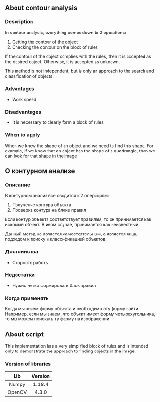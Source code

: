 
## About contour analysis
### Description
In contour analysis, everything comes down to 2 operations: 
1. Getting the contour of the object 
2. Checking the contour on the block of rules

If the contour of the object complies with the rules, then it is accepted as the desired object.
Otherwise, it is accepted as unknown.

This method is not independent, but is only an approach to the search and classification of objects.

### Advantages
+ Work speed

### Disadvantages
+ It is necessary to clearly form a block of rules

### When to apply
When we know the shape of an object and we need to find this shape. For example, if we know that an object has the shape of a quadrangle, then we can look for that shape in the image


## О контурном анализе
### Описание
В контурном анализ все сводится к 2 операциям:
1. Получение контура объекта
2. Проверка контура на блоке правил

Если контур объекта соответствует правилам, то он принимается как искомый объект. 
В ином случае, принимается как неизвестный.

Данный метод не является самостоятельным, а является лишь подходом к поиску и классификацией объектов.

### Достоинства
+ Скорость работы

### Недостатки
+ Нужно четко формировать блок правил

### Когда применять
Когда мы знаем форму объекта и необходимо эту форму найти. Например, если мы знаем, что объект имеет форму четырехугольника, то мы можем поискать 
ту форму на изображении



## About script
This implementation has a very simplified block of rules and is intended only to demonstrate the approach to finding objects in the image.

### Version of libraries
| Lib    	| 	Version
| :-------:	| :-------:
| Numpy	    |	1.18.4
| OpenCV	|	 4.3.0



